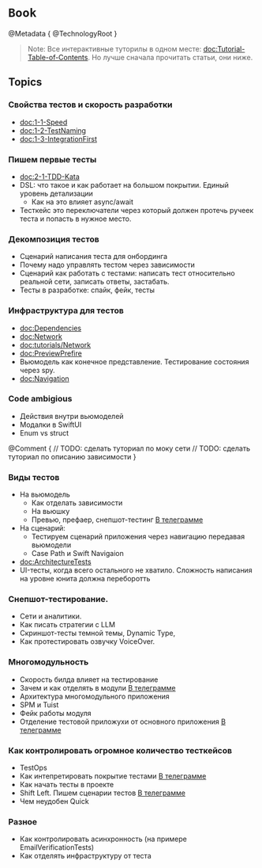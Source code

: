 # ``Book``

@Metadata {
    @TechnologyRoot
}

> Note: Все интерактивные туторилы в одном месте: <doc:Tutorial-Table-of-Contents>. Но лучше сначала прочитать статьи, они ниже.

## Topics

### Свойства тестов и скорость разработки
- <doc:1-1-Speed> 
- <doc:1-2-TestNaming> 
- <doc:1-3-IntegrationFirst>

### Пишем первые тесты 
- <doc:2-1-TDD-Kata>
- DSL: что такое и как работает на большом покрытии. Единый уровень детализации
    - Как на это влияет async/await
- Тесткейс это переключатели через который должен протечь ручеек теста и попасть в нужное место.

### Декомпозиция тестов
- Сценарий написания теста для онбординга
- Почему надо управлять тестом через зависимости
- Сценарий как работать с тестами: написать тест относительно реальной сети, записать ответы, застабать.
- Тесты в разработке: спайк, фейк, тесты

### Инфраструктура для тестов
- <doc:Dependencies>
- <doc:Network> 
- <doc:tutorials/Network>
- <doc:PreviewPrefire>
- Вьюмодель как конечное представление. Тестирование состояния через spy. 
- <doc:Navigation>

### Code ambigious
- Действия внутри вьюмоделей
- Модалки в SwiftUI
- Enum vs struct

@Comment {
    // TODO: сделать туториал по моку сети
    // TODO: сделать туториал по описанию зависимости
}

### Виды тестов
- На вьюмодель
    - Как отделать зависимости
    - На вьюшку
    - Превью, префаер, снепшот-тестинг [В телеграмме](https://t.me/RubanovMobile/843) 
- На сценарий: 
    - Тестируем сценарий приложения через навигацию передавая вьюмодели
    - Case Path и Swift Navigaion
- <doc:ArchitectureTests>
- UI-тесты, когда всего остального не хватило. Сложность написания на уровне юнита должна переборотть

### Снепшот-тестирование.  
- Сети и аналитики.
- Как писать стратегии с LLM
- Скриншот-тесты темной темы, Dynamic Type, 
- Как протестировать озвучку VoiceOver.


### Многомодульность 
- Скорость билда влияет на тестирование
- Зачем и как отделять в модули [В телеграмме](https://t.me/RubanovMobile/851)
- Архитектура многомодульного приложения
- SPM и Tuist
- Фейк работы модуля
- Отделение тестовой приложухи от основного приложения [В телеграмме](https://t.me/RubanovMobile/901)

### Как контролировать огромное количество тесткейсов
- TestOps
- Как интепретировать покрытие тестами [В телеграмме](https://t.me/RubanovMobile/802)
- Как начать тесты в проекте
- Shift Left. Пишем сценарии тестов [В телеграмме](https://t.me/RubanovMobile/878)
- Чем неудобен Quick

### Разное
- Как контролировать асинхронность (на примере EmailVerificationTests)
- Как отделять инфраструктуру от теста

